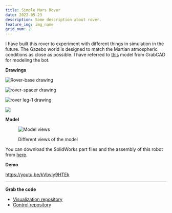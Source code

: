 ```yaml
---
title: Simple Mars Rover
date: 2022-05-23
description: Some description about rover.
feature_img: img_name
grid_num: 2
---
```


I have built this rover to experiment with different things in simulation in the future. The Gazebo world is designed to match the Martian atmospheric conditions as close as possible. I have referred to [this](https://grabcad.com/library/nasa-designed-rocker-bogie-rover-1) model from GrabCAD for modeling the bot.

**Drawings**

![Rover-base drawing](https://cad2controlrobots.wordpress.com/wp-content/uploads/2020/08/base.png?w=1024)

![rover-spacer drawing](https://cad2controlrobots.wordpress.com/wp-content/uploads/2020/08/spacer.png?w=1024)

![rover leg-1 drawing](https://cad2controlrobots.wordpress.com/wp-content/uploads/2020/08/rockera.png?w=1024)

![](https://cad2controlrobots.wordpress.com/wp-content/uploads/2020/08/rockerb.png?w=1024)

**Model**

<figure>

![Model views](https://cad2controlrobots.wordpress.com/wp-content/uploads/2020/08/rover_sw.png?w=1024)

<figcaption>

Different views of the model

</figcaption>

</figure>

You can download the SolidWorks part files and the assembly of this robot from [here](https://github.com/meetm473/rover/tree/master/sw-files).

**Demo**

https://youtu.be/kVbvIy9HTEk

* * *

**Grab the code**

- [Visualization repository](https://github.com/meetm473/rover)
- [Control repository](https://github.com/meetm473/rover_control)
